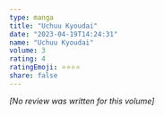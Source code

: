 ```yaml
---
type: manga
title: "Uchuu Kyoudai"
date: "2023-04-19T14:24:31"
name: "Uchuu Kyoudai"
volume: 3
rating: 4
ratingEmoji: ⭐️⭐️⭐️⭐️
share: false
---
```


*[No review was written for this volume]*
